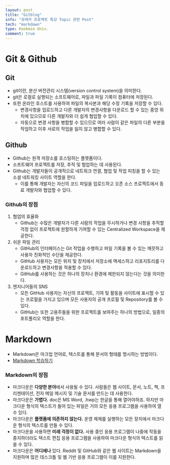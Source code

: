 ```yaml
---
layout: post
title: "Gitblog"
info: "유레카 프로젝트 특강 Topic 관련 Post"
tech: "markdown"
type: Kookmin Univ.
comment: true
---
```


# Git & Github

## Git

- git이란, 분산 버전관리 시스템(version control system)을 의미한다.
- git은 로컬로 실행되는 소프트웨어로, 파일과 파일 기록이 컴퓨터에 저장된다.
- 또한 온라인 호스트를 사용하여 파일의 복사본과 해당 수정 기록을 저장할 수 있다.
  - 변경사항을 업로드하고 다른 개발자의 변경사항을 다운로드 할 수 있는 중앙 위치에 있으므로 다른 개발자와 더 쉽게 협업할 수 있다.
  - 자동으로 변경 사항을 병합할 수 있으므로 여러 사람이 같은 파일의 다른 부분을 작업하고 이후 서로의 작업을 잃지 않고 병합할 수 있다.

## Github

- Github는 원격 저장소를 호스팅하는 플랫폼이다.
- 소프트웨어 프로젝트를 저장, 추적 및 협업하는 데 사용된다.
- Github는 개발자들이 공개적으로 네트워크 연결, 협업 및 작업 피칭을 할 수 있는 소셜 네트워킹 사이트 역할을 한다.
  - 이를 통해 개발자는 자신의 코드 파일을 업로드하고 오픈 소스 프로젝트에서 동료 개발자와 협업할 수 있다.

### Github의 장점

1. 협업의 효율화
   - Github는 수많은 개발자가 다른 사람의 작업을 무시하거나 변경 사항을 추적할 걱정 없이 프로젝트에 원할하게 기여할 수 있는 Centralized Workspace을 제공한다.
2. 쉬운 파일 관리
   - GitHub의 인터페이스는 Git 작업을 수행하고 파일 기록을 볼 수 있는 깨끗하고 사용자 친화적인 수단을 제공한다.
   - GitHub 사용자는 모든 위치 및 장치에서 저장소에 액세스하고 리포지토리를 다운로드하고 변경사항을 적용할 수 있다.
   - GitHub를 사용하는 것은 하나의 장치나 환경에 제한되지 않는다는 것을 의미한다.
3. 엔지니어들의 SNS
   - 모든 GitHub 사용자는 자신의 프로젝트, 기여 및 활동을 사이트에 표시할 수 있는 프로필을 가지고 있으며 모든 사용자의 공개 프로필 및 Repository를 볼 수 있다.
   - GitHub는 또한 고용주들을 위한 프로젝트를 보여주는 하나의 방법으로, 일종의 포트폴리오 역할을 한다.

# Markdown

- Markdown은 마크업 언어로, 텍스트를 통해 문서의 형태를 명시하는 방법이다.
- [Markdown 학습하기](https://www.markdownguide.org/basic-syntax/)

### Markdown의 장점

- 마크다운은 **다양한 분야**에서 사용될 수 있다. 사람들은 웹 사이트, 문서, 노트, 책, 프리젠테이션, 전자 메일 메시지 및 기술 문서를 만드는 데 사용한다.
- 마크다운은 **가볍다.** doc은 MS Word, .hwp는 한글을 통해 열어야하죠. 하지만 마크다운 형식의 텍스트가 들어 있는 파일은 거의 모든 응용 프로그램을 사용하여 열 수 있다.
- 마크다운은 **플랫폼에 의존하지 않는다.** 운영 체제를 실행하는 모든 장치에서 마크다운 형식의 텍스트를 만들 수 있다.
- 마크다운을 사용하면 **미래 걱정이 없다.** 사용 중인 응용 프로그램이 나중에 작동을 중지하더라도 텍스트 편집 응용 프로그램을 사용하여 마크다운 형식의 텍스트를 읽을 수 있다.
- 마크다운은 **어디에나** 있다. Reddit 및 GitHub와 같은 웹 사이트는 Markdown을 지원하며 많은 데스크톱 및 웹 기반 응용 프로그램이 이를 지원한다.
